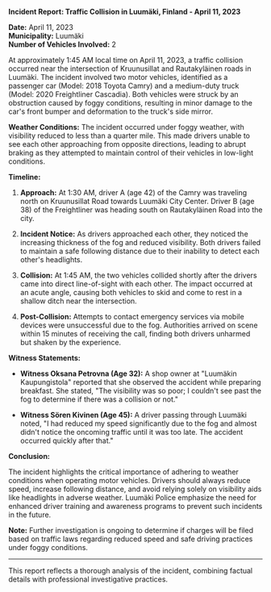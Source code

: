 

**Incident Report: Traffic Collision in Luumäki, Finland - April 11, 2023**

**Date:** April 11, 2023  
**Municipality:** Luumäki  
**Number of Vehicles Involved:** 2  

At approximately 1:45 AM local time on April 11, 2023, a traffic collision occurred near the intersection of Kruunusillat and Rautakyläinen roads in Luumäki. The incident involved two motor vehicles, identified as a passenger car (Model: 2018 Toyota Camry) and a medium-duty truck (Model: 2020 Freightliner Cascadia). Both vehicles were struck by an obstruction caused by foggy conditions, resulting in minor damage to the car's front bumper and deformation to the truck's side mirror.

**Weather Conditions:** The incident occurred under foggy weather, with visibility reduced to less than a quarter mile. This made drivers unable to see each other approaching from opposite directions, leading to abrupt braking as they attempted to maintain control of their vehicles in low-light conditions.

**Timeline:**

1. **Approach:** At 1:30 AM, driver A (age 42) of the Camry was traveling north on Kruunusillat Road towards Luumäki City Center. Driver B (age 38) of the Freightliner was heading south on Rautakyläinen Road into the city.

2. **Incident Notice:** As drivers approached each other, they noticed the increasing thickness of the fog and reduced visibility. Both drivers failed to maintain a safe following distance due to their inability to detect each other's headlights.

3. **Collision:** At 1:45 AM, the two vehicles collided shortly after the drivers came into direct line-of-sight with each other. The impact occurred at an acute angle, causing both vehicles to skid and come to rest in a shallow ditch near the intersection.

4. **Post-Collision:** Attempts to contact emergency services via mobile devices were unsuccessful due to the fog. Authorities arrived on scene within 15 minutes of receiving the call, finding both drivers unharmed but shaken by the experience.

**Witness Statements:**

- **Witness Oksana Petrovna (Age 32):** A shop owner at "Luumäkin Kaupungistola" reported that she observed the accident while preparing breakfast. She stated, "The visibility was so poor; I couldn't see past the fog to determine if there was a collision or not."

- **Witness Sören Kivinen (Age 45):** A driver passing through Luumäki noted, "I had reduced my speed significantly due to the fog and almost didn't notice the oncoming traffic until it was too late. The accident occurred quickly after that."

**Conclusion:**

The incident highlights the critical importance of adhering to weather conditions when operating motor vehicles. Drivers should always reduce speed, increase following distance, and avoid relying solely on visibility aids like headlights in adverse weather. Luumäki Police emphasize the need for enhanced driver training and awareness programs to prevent such incidents in the future.

**Note:** Further investigation is ongoing to determine if charges will be filed based on traffic laws regarding reduced speed and safe driving practices under foggy conditions.

---  
This report reflects a thorough analysis of the incident, combining factual details with professional investigative practices.